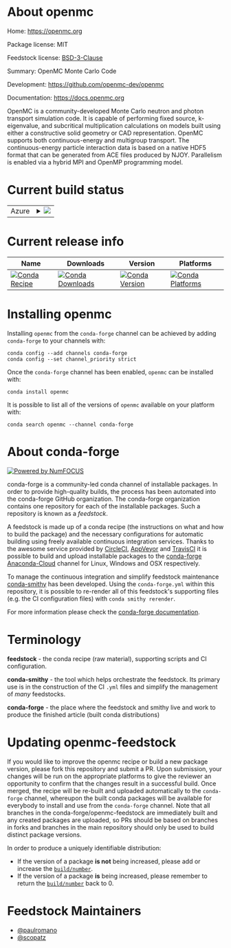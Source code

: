 About openmc
============

Home: https://openmc.org

Package license: MIT

Feedstock license: [BSD-3-Clause](https://github.com/conda-forge/openmc-feedstock/blob/master/LICENSE.txt)

Summary: OpenMC Monte Carlo Code

Development: https://github.com/openmc-dev/openmc

Documentation: https://docs.openmc.org

OpenMC is a community-developed Monte Carlo neutron and photon transport
simulation code. It is capable of performing fixed source, k-eigenvalue, and
subcritical multiplication calculations on models built using either a
constructive solid geometry or CAD representation. OpenMC supports both
continuous-energy and multigroup transport. The continuous-energy particle
interaction data is based on a native HDF5 format that can be generated from
ACE files produced by NJOY. Parallelism is enabled via a hybrid MPI and
OpenMP programming model.


Current build status
====================


<table>
    
  <tr>
    <td>Azure</td>
    <td>
      <details>
        <summary>
          <a href="https://dev.azure.com/conda-forge/feedstock-builds/_build/latest?definitionId=5658&branchName=master">
            <img src="https://dev.azure.com/conda-forge/feedstock-builds/_apis/build/status/openmc-feedstock?branchName=master">
          </a>
        </summary>
        <table>
          <thead><tr><th>Variant</th><th>Status</th></tr></thead>
          <tbody><tr>
              <td>linux_64_dagmcdagmcnumpy1.18python3.7.____cpython</td>
              <td>
                <a href="https://dev.azure.com/conda-forge/feedstock-builds/_build/latest?definitionId=5658&branchName=master">
                  <img src="https://dev.azure.com/conda-forge/feedstock-builds/_apis/build/status/openmc-feedstock?branchName=master&jobName=linux&configuration=linux_64_dagmcdagmcnumpy1.18python3.7.____cpython" alt="variant">
                </a>
              </td>
            </tr><tr>
              <td>linux_64_dagmcdagmcnumpy1.18python3.8.____cpython</td>
              <td>
                <a href="https://dev.azure.com/conda-forge/feedstock-builds/_build/latest?definitionId=5658&branchName=master">
                  <img src="https://dev.azure.com/conda-forge/feedstock-builds/_apis/build/status/openmc-feedstock?branchName=master&jobName=linux&configuration=linux_64_dagmcdagmcnumpy1.18python3.8.____cpython" alt="variant">
                </a>
              </td>
            </tr><tr>
              <td>linux_64_dagmcdagmcnumpy1.19python3.9.____cpython</td>
              <td>
                <a href="https://dev.azure.com/conda-forge/feedstock-builds/_build/latest?definitionId=5658&branchName=master">
                  <img src="https://dev.azure.com/conda-forge/feedstock-builds/_apis/build/status/openmc-feedstock?branchName=master&jobName=linux&configuration=linux_64_dagmcdagmcnumpy1.19python3.9.____cpython" alt="variant">
                </a>
              </td>
            </tr><tr>
              <td>linux_64_dagmcdagmcnumpy1.21python3.10.____cpython</td>
              <td>
                <a href="https://dev.azure.com/conda-forge/feedstock-builds/_build/latest?definitionId=5658&branchName=master">
                  <img src="https://dev.azure.com/conda-forge/feedstock-builds/_apis/build/status/openmc-feedstock?branchName=master&jobName=linux&configuration=linux_64_dagmcdagmcnumpy1.21python3.10.____cpython" alt="variant">
                </a>
              </td>
            </tr><tr>
              <td>linux_64_dagmcnodagmcnumpy1.18python3.7.____cpython</td>
              <td>
                <a href="https://dev.azure.com/conda-forge/feedstock-builds/_build/latest?definitionId=5658&branchName=master">
                  <img src="https://dev.azure.com/conda-forge/feedstock-builds/_apis/build/status/openmc-feedstock?branchName=master&jobName=linux&configuration=linux_64_dagmcnodagmcnumpy1.18python3.7.____cpython" alt="variant">
                </a>
              </td>
            </tr><tr>
              <td>linux_64_dagmcnodagmcnumpy1.18python3.8.____cpython</td>
              <td>
                <a href="https://dev.azure.com/conda-forge/feedstock-builds/_build/latest?definitionId=5658&branchName=master">
                  <img src="https://dev.azure.com/conda-forge/feedstock-builds/_apis/build/status/openmc-feedstock?branchName=master&jobName=linux&configuration=linux_64_dagmcnodagmcnumpy1.18python3.8.____cpython" alt="variant">
                </a>
              </td>
            </tr><tr>
              <td>linux_64_dagmcnodagmcnumpy1.19python3.9.____cpython</td>
              <td>
                <a href="https://dev.azure.com/conda-forge/feedstock-builds/_build/latest?definitionId=5658&branchName=master">
                  <img src="https://dev.azure.com/conda-forge/feedstock-builds/_apis/build/status/openmc-feedstock?branchName=master&jobName=linux&configuration=linux_64_dagmcnodagmcnumpy1.19python3.9.____cpython" alt="variant">
                </a>
              </td>
            </tr><tr>
              <td>linux_64_dagmcnodagmcnumpy1.21python3.10.____cpython</td>
              <td>
                <a href="https://dev.azure.com/conda-forge/feedstock-builds/_build/latest?definitionId=5658&branchName=master">
                  <img src="https://dev.azure.com/conda-forge/feedstock-builds/_apis/build/status/openmc-feedstock?branchName=master&jobName=linux&configuration=linux_64_dagmcnodagmcnumpy1.21python3.10.____cpython" alt="variant">
                </a>
              </td>
            </tr><tr>
              <td>osx_64_dagmcdagmcnumpy1.18python3.7.____cpython</td>
              <td>
                <a href="https://dev.azure.com/conda-forge/feedstock-builds/_build/latest?definitionId=5658&branchName=master">
                  <img src="https://dev.azure.com/conda-forge/feedstock-builds/_apis/build/status/openmc-feedstock?branchName=master&jobName=osx&configuration=osx_64_dagmcdagmcnumpy1.18python3.7.____cpython" alt="variant">
                </a>
              </td>
            </tr><tr>
              <td>osx_64_dagmcdagmcnumpy1.18python3.8.____cpython</td>
              <td>
                <a href="https://dev.azure.com/conda-forge/feedstock-builds/_build/latest?definitionId=5658&branchName=master">
                  <img src="https://dev.azure.com/conda-forge/feedstock-builds/_apis/build/status/openmc-feedstock?branchName=master&jobName=osx&configuration=osx_64_dagmcdagmcnumpy1.18python3.8.____cpython" alt="variant">
                </a>
              </td>
            </tr><tr>
              <td>osx_64_dagmcdagmcnumpy1.19python3.9.____cpython</td>
              <td>
                <a href="https://dev.azure.com/conda-forge/feedstock-builds/_build/latest?definitionId=5658&branchName=master">
                  <img src="https://dev.azure.com/conda-forge/feedstock-builds/_apis/build/status/openmc-feedstock?branchName=master&jobName=osx&configuration=osx_64_dagmcdagmcnumpy1.19python3.9.____cpython" alt="variant">
                </a>
              </td>
            </tr><tr>
              <td>osx_64_dagmcdagmcnumpy1.21python3.10.____cpython</td>
              <td>
                <a href="https://dev.azure.com/conda-forge/feedstock-builds/_build/latest?definitionId=5658&branchName=master">
                  <img src="https://dev.azure.com/conda-forge/feedstock-builds/_apis/build/status/openmc-feedstock?branchName=master&jobName=osx&configuration=osx_64_dagmcdagmcnumpy1.21python3.10.____cpython" alt="variant">
                </a>
              </td>
            </tr><tr>
              <td>osx_64_dagmcnodagmcnumpy1.18python3.7.____cpython</td>
              <td>
                <a href="https://dev.azure.com/conda-forge/feedstock-builds/_build/latest?definitionId=5658&branchName=master">
                  <img src="https://dev.azure.com/conda-forge/feedstock-builds/_apis/build/status/openmc-feedstock?branchName=master&jobName=osx&configuration=osx_64_dagmcnodagmcnumpy1.18python3.7.____cpython" alt="variant">
                </a>
              </td>
            </tr><tr>
              <td>osx_64_dagmcnodagmcnumpy1.18python3.8.____cpython</td>
              <td>
                <a href="https://dev.azure.com/conda-forge/feedstock-builds/_build/latest?definitionId=5658&branchName=master">
                  <img src="https://dev.azure.com/conda-forge/feedstock-builds/_apis/build/status/openmc-feedstock?branchName=master&jobName=osx&configuration=osx_64_dagmcnodagmcnumpy1.18python3.8.____cpython" alt="variant">
                </a>
              </td>
            </tr><tr>
              <td>osx_64_dagmcnodagmcnumpy1.19python3.9.____cpython</td>
              <td>
                <a href="https://dev.azure.com/conda-forge/feedstock-builds/_build/latest?definitionId=5658&branchName=master">
                  <img src="https://dev.azure.com/conda-forge/feedstock-builds/_apis/build/status/openmc-feedstock?branchName=master&jobName=osx&configuration=osx_64_dagmcnodagmcnumpy1.19python3.9.____cpython" alt="variant">
                </a>
              </td>
            </tr><tr>
              <td>osx_64_dagmcnodagmcnumpy1.21python3.10.____cpython</td>
              <td>
                <a href="https://dev.azure.com/conda-forge/feedstock-builds/_build/latest?definitionId=5658&branchName=master">
                  <img src="https://dev.azure.com/conda-forge/feedstock-builds/_apis/build/status/openmc-feedstock?branchName=master&jobName=osx&configuration=osx_64_dagmcnodagmcnumpy1.21python3.10.____cpython" alt="variant">
                </a>
              </td>
            </tr>
          </tbody>
        </table>
      </details>
    </td>
  </tr>
</table>

Current release info
====================

| Name | Downloads | Version | Platforms |
| --- | --- | --- | --- |
| [![Conda Recipe](https://img.shields.io/badge/recipe-openmc-green.svg)](https://anaconda.org/conda-forge/openmc) | [![Conda Downloads](https://img.shields.io/conda/dn/conda-forge/openmc.svg)](https://anaconda.org/conda-forge/openmc) | [![Conda Version](https://img.shields.io/conda/vn/conda-forge/openmc.svg)](https://anaconda.org/conda-forge/openmc) | [![Conda Platforms](https://img.shields.io/conda/pn/conda-forge/openmc.svg)](https://anaconda.org/conda-forge/openmc) |

Installing openmc
=================

Installing `openmc` from the `conda-forge` channel can be achieved by adding `conda-forge` to your channels with:

```
conda config --add channels conda-forge
conda config --set channel_priority strict
```

Once the `conda-forge` channel has been enabled, `openmc` can be installed with:

```
conda install openmc
```

It is possible to list all of the versions of `openmc` available on your platform with:

```
conda search openmc --channel conda-forge
```


About conda-forge
=================

[![Powered by
NumFOCUS](https://img.shields.io/badge/powered%20by-NumFOCUS-orange.svg?style=flat&colorA=E1523D&colorB=007D8A)](https://numfocus.org)

conda-forge is a community-led conda channel of installable packages.
In order to provide high-quality builds, the process has been automated into the
conda-forge GitHub organization. The conda-forge organization contains one repository
for each of the installable packages. Such a repository is known as a *feedstock*.

A feedstock is made up of a conda recipe (the instructions on what and how to build
the package) and the necessary configurations for automatic building using freely
available continuous integration services. Thanks to the awesome service provided by
[CircleCI](https://circleci.com/), [AppVeyor](https://www.appveyor.com/)
and [TravisCI](https://travis-ci.com/) it is possible to build and upload installable
packages to the [conda-forge](https://anaconda.org/conda-forge)
[Anaconda-Cloud](https://anaconda.org/) channel for Linux, Windows and OSX respectively.

To manage the continuous integration and simplify feedstock maintenance
[conda-smithy](https://github.com/conda-forge/conda-smithy) has been developed.
Using the ``conda-forge.yml`` within this repository, it is possible to re-render all of
this feedstock's supporting files (e.g. the CI configuration files) with ``conda smithy rerender``.

For more information please check the [conda-forge documentation](https://conda-forge.org/docs/).

Terminology
===========

**feedstock** - the conda recipe (raw material), supporting scripts and CI configuration.

**conda-smithy** - the tool which helps orchestrate the feedstock.
                   Its primary use is in the construction of the CI ``.yml`` files
                   and simplify the management of *many* feedstocks.

**conda-forge** - the place where the feedstock and smithy live and work to
                  produce the finished article (built conda distributions)


Updating openmc-feedstock
=========================

If you would like to improve the openmc recipe or build a new
package version, please fork this repository and submit a PR. Upon submission,
your changes will be run on the appropriate platforms to give the reviewer an
opportunity to confirm that the changes result in a successful build. Once
merged, the recipe will be re-built and uploaded automatically to the
`conda-forge` channel, whereupon the built conda packages will be available for
everybody to install and use from the `conda-forge` channel.
Note that all branches in the conda-forge/openmc-feedstock are
immediately built and any created packages are uploaded, so PRs should be based
on branches in forks and branches in the main repository should only be used to
build distinct package versions.

In order to produce a uniquely identifiable distribution:
 * If the version of a package **is not** being increased, please add or increase
   the [``build/number``](https://docs.conda.io/projects/conda-build/en/latest/resources/define-metadata.html#build-number-and-string).
 * If the version of a package **is** being increased, please remember to return
   the [``build/number``](https://docs.conda.io/projects/conda-build/en/latest/resources/define-metadata.html#build-number-and-string)
   back to 0.

Feedstock Maintainers
=====================

* [@paulromano](https://github.com/paulromano/)
* [@scopatz](https://github.com/scopatz/)

